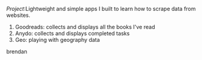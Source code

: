 *Project*:Lightweight and simple apps I built to learn how to scrape data from websites. 
1. Goodreads: collects and displays all the books I've read
2. Anydo: collects and displays completed tasks
3. Geo: playing with geography data

brendan

